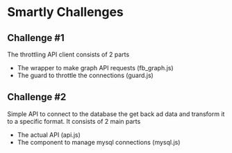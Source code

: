 # Smartly Challenges

## Challenge #1
The throttling API client consists of 2 parts
- The wrapper to make graph API requests (fb_graph.js)
- The guard to throttle the connections (guard.js)

## Challenge #2
Simple API to connect to the database the get back ad data and transform it to a specific format. It consists of 2 main parts
- The actual API (api.js)
- The component to manage mysql connections (mysql.js)
